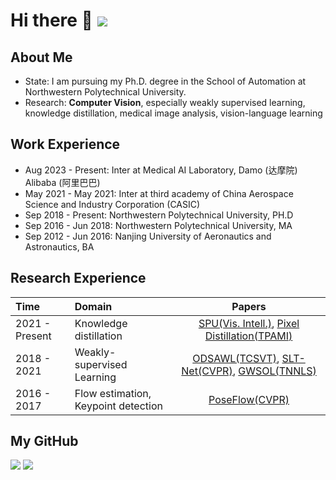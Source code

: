 # Hi there 👋 ![](https://komarev.com/ghpvc/?username=gyguo&color=blue&style=flat-square)

##  About Me
- State: I am pursuing my Ph.D. degree in the School of Automation at Northwestern Polytechnical University.
- Research: **Computer Vision**, especially weakly supervised learning, knowledge distillation, medical image analysis, vision-language learning

## Work Experience
- Aug 2023 - Present: Inter at Medical AI Laboratory, Damo (达摩院) Alibaba (阿里巴巴)
- May 2021 - May 2021: Inter at third academy of China Aerospace Science and Industry Corporation (CASIC)
- Sep 2018 - Present: Northwestern Polytechnical University, PH.D
- Sep 2016 - Jun 2018: Northwestern Polytechnical University, MA
- Sep 2012 - Jun 2016: Nanjing University of Aeronautics and Astronautics, BA			

## Research Experience
| Time | Domain | Papers  |
|:--------|:--------| :---------:|
|2021 - Present| Knowledge distillation | [SPU(Vis. Intell.)](https://link.springer.com/article/10.1007/s44267-023-00003-0), [Pixel Distillation(TPAMI)](https://ieeexplore.ieee.org/abstract/document/10579049) |
|2018 - 2021| Weakly-supervised Learning | [ODSAWL(TCSVT)](https://ieeexplore.ieee.org/abstract/document/8554285), [SLT-Net(CVPR)](http://openaccess.thecvf.com/content/CVPR2021/html/Guo_Strengthen_Learning_Tolerance_for_Weakly_Supervised_Object_Localization_CVPR_2021_paper.html), [GWSOL(TNNLS)](https://ieeexplore.ieee.org/abstract/document/9899408) |
|2016 - 2017| Flow estimation, Keypoint detection| [PoseFlow(CVPR)](https://openaccess.thecvf.com/content_cvpr_2018/html/Zhang_PoseFlow_A_Deep_CVPR_2018_paper.html) |

## My GitHub 
<!-- Basic information -->
<img src="https:/github-metrics.svg" />

<!-- GitHub Data -->

<img src= "https://github-readme-stats-git-masterrstaa-rickstaa.vercel.app/api?username=gyguo&hide_title=true&hide_border=true&show_icons=true&include_all_commits=true&line_height=21text_color=000&icon_color=000&bg_color=0,ea6161,ffc64d,fffc4d,52fa5a&theme=graywhite" /> 
